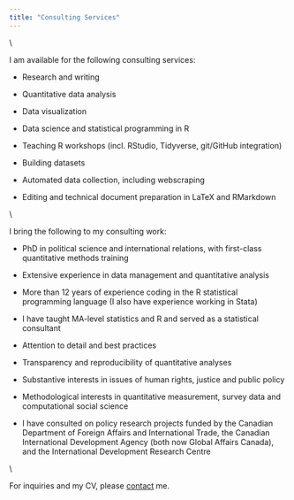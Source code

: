 ```yaml
---
title: "Consulting Services"
---
```


\  

I am available for the following consulting services:

* Research and writing

* Quantitative data analysis 

* Data visualization 

* Data science and statistical programming in R

* Teaching R workshops (incl. RStudio, Tidyverse, git/GitHub integration)

* Building datasets

* Automated data collection, including webscraping

* Editing and technical document preparation in LaTeX and RMarkdown

\  

I bring the following to my consulting work:

* PhD in political science and international relations, with first-class quantitative methods training

* Extensive experience in data management and quantitative analysis

* More than 12 years of experience coding in the R statistical programming language (I also have experience working in Stata)

* I have taught MA-level statistics and R and served as a statistical consultant 

* Attention to detail and best practices

* Transparency and reproducibility of quantitative analyses 

* Substantive interests in issues of human rights, justice and public policy

* Methodological interests in quantitative measurement, survey data and computational social science

* I have consulted on policy research projects funded by the Canadian Department of Foreign Affairs and International Trade, the Canadian International Development Agency (both now Global Affairs Canada), and the International Development Research Centre

\  

For inquiries and my CV, please [contact](contact.html) me.
